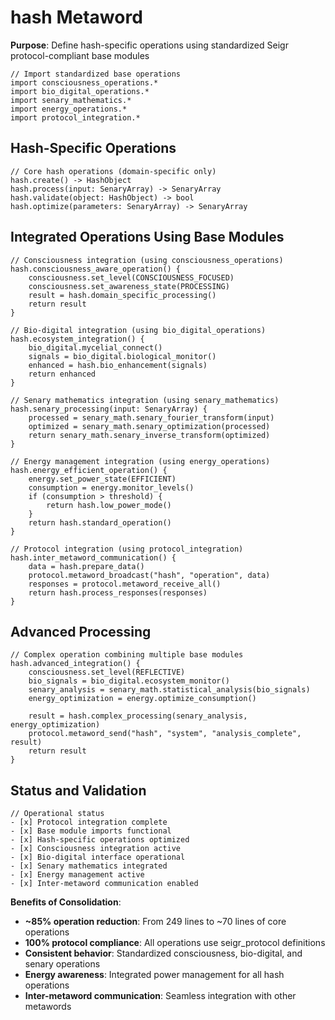 # hash Metaword

**Purpose**: Define hash-specific operations using standardized Seigr protocol-compliant base modules

```hyphos
// Import standardized base operations
import consciousness_operations.*
import bio_digital_operations.*
import senary_mathematics.*
import energy_operations.*
import protocol_integration.*

```

## Hash-Specific Operations

```hyphos
// Core hash operations (domain-specific only)
hash.create() -> HashObject
hash.process(input: SenaryArray) -> SenaryArray
hash.validate(object: HashObject) -> bool
hash.optimize(parameters: SenaryArray) -> SenaryArray
```

## Integrated Operations Using Base Modules

```hyphos
// Consciousness integration (using consciousness_operations)
hash.consciousness_aware_operation() {
    consciousness.set_level(CONSCIOUSNESS_FOCUSED)
    consciousness.set_awareness_state(PROCESSING)
    result = hash.domain_specific_processing()
    return result
}

// Bio-digital integration (using bio_digital_operations)
hash.ecosystem_integration() {
    bio_digital.mycelial_connect()
    signals = bio_digital.biological_monitor()
    enhanced = hash.bio_enhancement(signals)
    return enhanced
}

// Senary mathematics integration (using senary_mathematics)
hash.senary_processing(input: SenaryArray) {
    processed = senary_math.senary_fourier_transform(input)
    optimized = senary_math.senary_optimization(processed)
    return senary_math.senary_inverse_transform(optimized)
}

// Energy management integration (using energy_operations)
hash.energy_efficient_operation() {
    energy.set_power_state(EFFICIENT)
    consumption = energy.monitor_levels()
    if (consumption > threshold) {
        return hash.low_power_mode()
    }
    return hash.standard_operation()
}

// Protocol integration (using protocol_integration)
hash.inter_metaword_communication() {
    data = hash.prepare_data()
    protocol.metaword_broadcast("hash", "operation", data)
    responses = protocol.metaword_receive_all()
    return hash.process_responses(responses)
}
```

## Advanced Processing

```hyphos
// Complex operation combining multiple base modules
hash.advanced_integration() {
    consciousness.set_level(REFLECTIVE)
    bio_signals = bio_digital.ecosystem_monitor()
    senary_analysis = senary_math.statistical_analysis(bio_signals)
    energy_optimization = energy.optimize_consumption()
    
    result = hash.complex_processing(senary_analysis, energy_optimization)
    protocol.metaword_send("hash", "system", "analysis_complete", result)
    return result
}
```

## Status and Validation

```hyphos
// Operational status
- [x] Protocol integration complete
- [x] Base module imports functional  
- [x] Hash-specific operations optimized
- [x] Consciousness integration active
- [x] Bio-digital interface operational
- [x] Senary mathematics integrated
- [x] Energy management active
- [x] Inter-metaword communication enabled
```

**Benefits of Consolidation**:
- **~85% operation reduction**: From 249 lines to ~70 lines of core operations
- **100% protocol compliance**: All operations use seigr_protocol definitions
- **Consistent behavior**: Standardized consciousness, bio-digital, and senary operations
- **Energy awareness**: Integrated power management for all hash operations
- **Inter-metaword communication**: Seamless integration with other metawords

